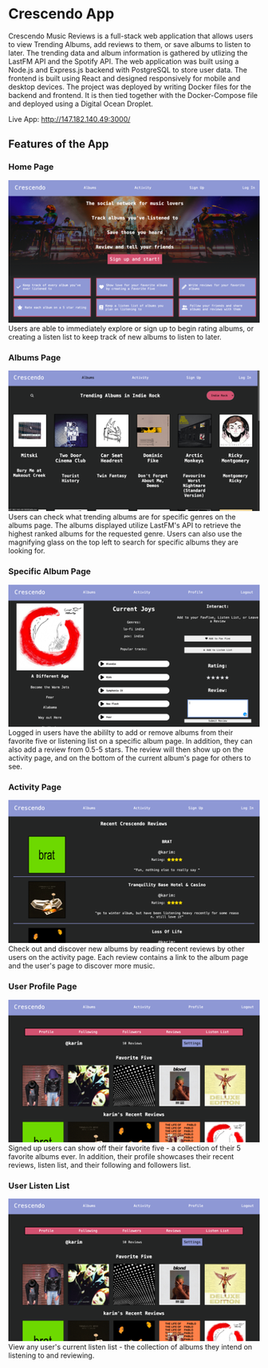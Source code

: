 # Crescendo App
Crescendo Music Reviews is a full-stack web application that allows users to view Trending Albums, add reviews to them, or save albums to listen to later.  The trending data and album information is gathered by utlizing the LastFM API and the Spotify API. The web application was built using a Node.js and Express.js backend with PostgreSQL to store user data. The frontend is built using React and designed responsively for mobile and desktop devices. The project was deployed by writing Docker files for the backend and frontend. It is then tied together with the Docker-Compose file and deployed using a Digital Ocean Droplet. 

Live App: http://147.182.140.49:3000/

## Features of the App

### Home Page
![Home](./readme/home.png)
Users are able to immediately explore or sign up to begin rating albums, or creating a listen list to keep track of new albums to listen to later. 

### Albums Page
![AlbumsPage](./readme/albums.png)
Users can check what trending albums are for specific genres on the albums page. The albums displayed utilize LastFM's API to retrieve the highest ranked albums for the requested genre. Users can also use the magnifying glass on the top left to search for specific albums they are looking for. 

### Specific Album Page
![LonePage](./readme/lonealbum.png)
Logged in users have the abililty to add or remove albums from their favorite five or listening list on a specific album page. In addition, they can also add a review from 0.5-5 stars. The review will then show up on the activity page, and on the bottom of the current album's page for others to see. 

### Activity Page
![ActivityPage](./readme/activity.png)
Check out and discover new albums by reading recent reviews by other users on the activity page. Each review contains a link to the album page and the user's page to discover more music. 

### User Profile Page
![ProfilePage](./readme/profile.png)
Signed up users can show off their favorite five - a collection of their 5 favorite albums ever. In addition, their profile showcases their recent reviews, listen list, and their following and followers list.

### User Listen List
![ListenListPage](./readme/profile.png)
View any user's current listen list - the collection of albums they intend on listening to and reviewing. 